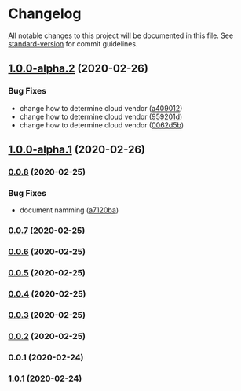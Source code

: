 # Changelog

All notable changes to this project will be documented in this file. See [standard-version](https://github.com/conventional-changelog/standard-version) for commit guidelines.

## [1.0.0-alpha.2](https://github.com/diegotremper/aws-serverless-restful-wrapper/compare/v1.0.0-alpha.1...v1.0.0-alpha.2) (2020-02-26)


### Bug Fixes

* change how to determine cloud vendor ([a409012](https://github.com/diegotremper/aws-serverless-restful-wrapper/commit/a409012c631be777746e351748c8428c79ee0807))
* change how to determine cloud vendor ([959201d](https://github.com/diegotremper/aws-serverless-restful-wrapper/commit/959201d064893e321678ec4037b1827176894ceb))
* change how to determine cloud vendor ([0062d5b](https://github.com/diegotremper/aws-serverless-restful-wrapper/commit/0062d5b2bbe1e6f343dbf0e227ed50bc559839d9))

## [1.0.0-alpha.1](https://github.com/diegotremper/aws-serverless-restful-wrapper/compare/v0.0.8...v1.0.0-alpha.1) (2020-02-26)

### [0.0.8](https://github.com/diegotremper/aws-serverless-restful-wrapper/compare/v0.0.7...v0.0.8) (2020-02-25)


### Bug Fixes

* document namming ([a7120ba](https://github.com/diegotremper/aws-serverless-restful-wrapper/commit/a7120ba3362961b797f2e8487cf7e22995f07f9e))

### [0.0.7](https://github.com/diegotremper/aws-serverless-restful-wrapper/compare/v0.0.6...v0.0.7) (2020-02-25)

### [0.0.6](https://github.com/diegotremper/aws-serverless-restful-wrapper/compare/v0.0.5...v0.0.6) (2020-02-25)

### [0.0.5](https://github.com/diegotremper/aws-serverless-restful-wrapper/compare/v0.0.4...v0.0.5) (2020-02-25)

### [0.0.4](https://github.com/diegotremper/aws-serverless-restful-wrapper/compare/v0.0.3...v0.0.4) (2020-02-25)

### [0.0.3](https://github.com/diegotremper/aws-serverless-restful-wrapper/compare/v0.0.2...v0.0.3) (2020-02-25)

### [0.0.2](https://github.com/YOUR_GITHUB_USER_NAME/aws-serverless-restful-wrapper/compare/v0.0.1...v0.0.2) (2020-02-25)

### 0.0.1 (2020-02-24)

### 1.0.1 (2020-02-24)
